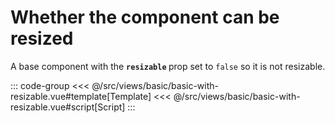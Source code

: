 <basicWithResizable/>

# Whether the component can be resized

A base component with the <b>`resizable` </b> prop set to `false` so it is not resizable.

::: code-group
<<< @/src/views/basic/basic-with-resizable.vue#template[Template]
<<< @/src/views/basic/basic-with-resizable.vue#script[Script]
:::